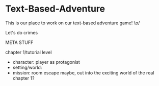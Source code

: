 # Text-Based-Adventure
This is our place to work on our text-based adventure game! \o/


Let's do crimes

META STUFF 

chapter 1/tutorial level
- character: player as protagonist 
- setting/world: 
- mission: room escape maybe, out into the exciting world of the real chapter 1? 
